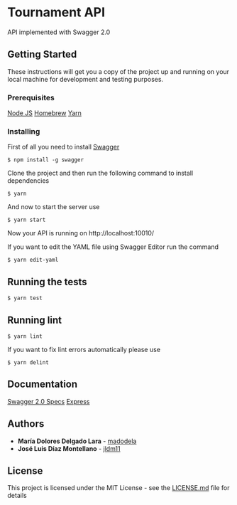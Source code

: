 # Tournament API

API implemented with Swagger 2.0

## Getting Started

These instructions will get you a copy of the project up and running on your local machine for development and testing purposes.

### Prerequisites

[Node JS](https://nodejs.org)
[Homebrew](https://brew.sh/)
[Yarn](https://yarnpkg.com)

### Installing

First of all you need to install [Swagger](https://swagger.io/)

```
$ npm install -g swagger
```
Clone the project and then run the following command to install dependencies

```
$ yarn
```

And now to start the server use

```
$ yarn start
```

Now your API is running on http://localhost:10010/

If you want to edit the YAML file using Swagger Editor run the command

```
$ yarn edit-yaml
```

## Running the tests

```
$ yarn test
```

## Running lint

```
$ yarn lint
```

If you want to fix lint errors automatically please use

```
$ yarn delint
```

## Documentation

[Swagger 2.0 Specs](https://github.com/OAI/OpenAPI-Specification/blob/master/versions/2.0.md)
[Express](http://expressjs.com/)

## Authors

* **María Dolores Delgado Lara** - [madodela](https://github.com/madodela)
* **José Luis Díaz Montellano** - [jldm11](https://github.com/jldm11)

## License

This project is licensed under the MIT License - see the [LICENSE.md](LICENSE.md) file for details
